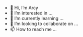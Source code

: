 - 👋 Hi, I’m Arcy
- 👀 I’m interested in ...
- 🌱 I’m currently learning ...
- 💞️ I’m looking to collaborate on ...
- 📫 How to reach me ...

<!---
Zr-Arcy/Zr-Arcy is a ✨ special ✨ repository because its `README.md` (this file) appears on your GitHub profile.
You can click the Preview link to take a look at your changes.
--->
